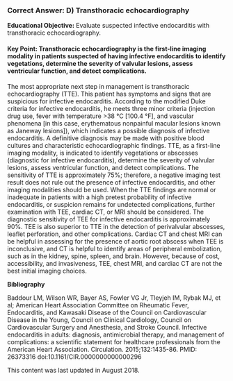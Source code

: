 
### Correct Answer: D) Transthoracic echocardiography 

**Educational Objective:** Evaluate suspected infective endocarditis with transthoracic echocardiography.

#### **Key Point:** Transthoracic echocardiography is the first-line imaging modality in patients suspected of having infective endocarditis to identify vegetations, determine the severity of valvular lesions, assess ventricular function, and detect complications.

The most appropriate next step in management is transthoracic echocardiography (TTE). This patient has symptoms and signs that are suspicious for infective endocarditis. According to the modified Duke criteria for infective endocarditis, he meets three minor criteria (injection drug use, fever with temperature >38 °C [100.4 °F], and vascular phenomena [in this case, erythematous nonpainful macular lesions known as Janeway lesions]), which indicates a possible diagnosis of infective endocarditis. A definitive diagnosis may be made with positive blood cultures and characteristic echocardiographic findings. TTE, as a first-line imaging modality, is indicated to identify vegetations or abscesses (diagnostic for infective endocarditis), determine the severity of valvular lesions, assess ventricular function, and detect complications. The sensitivity of TTE is approximately 75%; therefore, a negative imaging test result does not rule out the presence of infective endocarditis, and other imaging modalities should be used.
When the TTE findings are normal or inadequate in patients with a high pretest probability of infective endocarditis, or suspicion remains for undetected complications, further examination with TEE, cardiac CT, or MRI should be considered. The diagnostic sensitivity of TEE for infective endocarditis is approximately 90%. TEE is also superior to TTE in the detection of perivalvular abscesses, leaflet perforation, and other complications. Cardiac CT and chest MRI can be helpful in assessing for the presence of aortic root abscess when TEE is inconclusive, and CT is helpful to identify areas of peripheral embolization, such as in the kidney, spine, spleen, and brain. However, because of cost, accessibility, and invasiveness, TEE, chest MRI, and cardiac CT are not the best initial imaging choices.

**Bibliography**

Baddour LM, Wilson WR, Bayer AS, Fowler VG Jr, Tleyjeh IM, Rybak MJ, et al; American Heart Association Committee on Rheumatic Fever, Endocarditis, and Kawasaki Disease of the Council on Cardiovascular Disease in the Young, Council on Clinical Cardiology, Council on Cardiovascular Surgery and Anesthesia, and Stroke Council. Infective endocarditis in adults: diagnosis, antimicrobial therapy, and management of complications: a scientific statement for healthcare professionals from the American Heart Association. Circulation. 2015;132:1435-86. PMID: 26373316 doi:10.1161/CIR.0000000000000296

This content was last updated in August 2018.